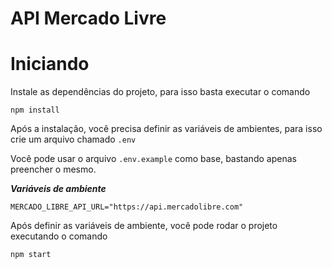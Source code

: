 # API Mercado Livre

# Iniciando

Instale as dependências do projeto, para isso basta executar o comando

`npm install`

Após a instalação, você precisa definir as variáveis de ambientes, para isso crie um arquivo chamado `.env`

Você pode usar o arquivo `.env.example` como base, bastando apenas preencher o mesmo.

***Variáveis de ambiente***
```
MERCADO_LIBRE_API_URL="https://api.mercadolibre.com"
```

Após definir as variáveis de ambiente, você pode rodar o projeto executando o comando

```
npm start
```